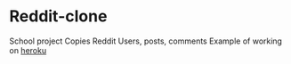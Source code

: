 # Reddit-clone
School project
Copies Reddit
Users, posts, comments
Example of working on [heroku](asperitas-clone.herokuapp.com)
